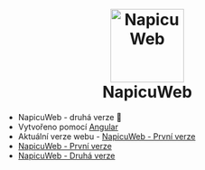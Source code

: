 <h1 align="center">
  <br>
  <a href="http://napicu.eu"><img src="https://napicu.eu/icon-512x512.png" alt="NapicuWeb" width="130"></a>
  <br>
    NapicuWeb
  <br>
</h1>

* NapicuWeb - druhá verze 🎉
* Vytvořeno pomocí [Angular](https://angular.io/)
* Aktuální verze webu - [NapicuWeb - První verze](https://github.com/Numax-cz/napicu-web/tree/NapicuWeb)
* [NapicuWeb - První verze](https://github.com/Numax-cz/napicu-web/tree/NapicuWeb)
* [NapicuWeb - Druhá verze](https://github.com/Numax-cz/napicu-web/tree/NapicuWeb2)
